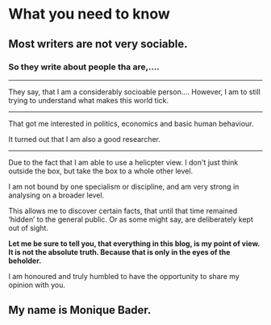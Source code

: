 # What you need to know


## Most writers are not very sociable. 

### So they write about people tha are,….

---

They say, that I am a considerably socioable person....
However, I am to still trying to understand what makes this world tick.

---

That got me interested in politics, economics and basic human behaviour.

 It turned out that I am also a good researcher. 

 ***
 
 Due to the fact that I am able to use a helicpter view. I don't just think outside the box, but take the box to a whole other level.

I am not bound by one specialism or discipline, and am very strong in analysing on a broader level. 

This allows me to discover certain facts, that until that time remained ‘hidden’ to the general public. Or as some might say, are deliberately kept out of sight. 

**Let me be sure to tell you, that everything in this blog, is my point of view. It is not the absolute truth. Because that is only in the eyes of the beholder.** 

I am honoured and truly humbled to have the opportunity to share my opinion with you.

## My name is Monique Bader.   
